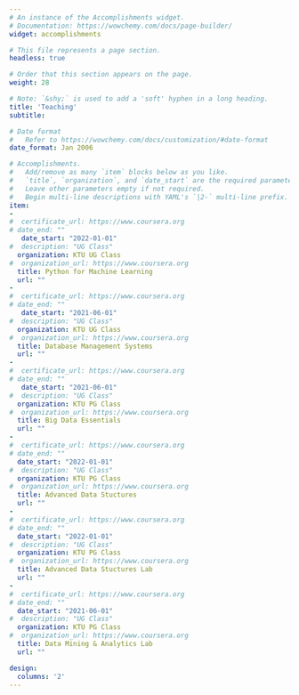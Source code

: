 ```yaml
---
# An instance of the Accomplishments widget.
# Documentation: https://wowchemy.com/docs/page-builder/
widget: accomplishments

# This file represents a page section.
headless: true

# Order that this section appears on the page.
weight: 28

# Note: `&shy;` is used to add a 'soft' hyphen in a long heading.
title: 'Teaching'
subtitle:

# Date format
#   Refer to https://wowchemy.com/docs/customization/#date-format
date_format: Jan 2006

# Accomplishments.
#   Add/remove as many `item` blocks below as you like.
#   `title`, `organization`, and `date_start` are the required parameters.
#   Leave other parameters empty if not required.
#   Begin multi-line descriptions with YAML's `|2-` multi-line prefix.
item:
-
#  certificate_url: https://www.coursera.org
# date_end: ""
   date_start: "2022-01-01"
#  description: "UG Class"
  organization: KTU UG Class
#  organization_url: https://www.coursera.org
  title: Python for Machine Learning
  url: ""
- 
#  certificate_url: https://www.coursera.org
# date_end: ""
   date_start: "2021-06-01"
#  description: "UG Class"
  organization: KTU UG Class
#  organization_url: https://www.coursera.org
  title: Database Management Systems
  url: ""
- 
#  certificate_url: https://www.coursera.org
# date_end: ""
   date_start: "2021-06-01"
#  description: "UG Class"
  organization: KTU PG Class
#  organization_url: https://www.coursera.org
  title: Big Data Essentials
  url: ""
- 
#  certificate_url: https://www.coursera.org
# date_end: ""
  date_start: "2022-01-01"
#  description: "UG Class"
  organization: KTU PG Class
#  organization_url: https://www.coursera.org
  title: Advanced Data Stuctures
  url: ""
- 
#  certificate_url: https://www.coursera.org
# date_end: ""
  date_start: "2022-01-01"
#  description: "UG Class"
  organization: KTU PG Class
#  organization_url: https://www.coursera.org
  title: Advanced Data Stuctures Lab
  url: ""
- 
#  certificate_url: https://www.coursera.org
# date_end: ""
  date_start: "2021-06-01"
#  description: "UG Class"
  organization: KTU PG Class
#  organization_url: https://www.coursera.org
  title: Data Mining & Analytics Lab
  url: ""

design:
  columns: '2' 
---
```

